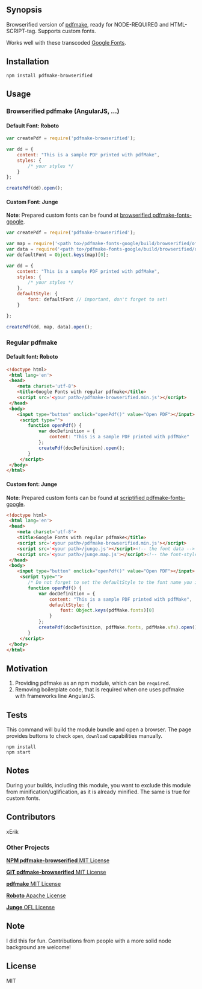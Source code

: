 
## Synopsis

Browserified version of [pdfmake](http://pdfmake.org/), ready for NODE-REQUIRE() and HTML-SCRIPT-tag. Supports custom fonts.

Works well with these transcoded [Google Fonts](https://github.com/xErik/pdfmake-fonts-google/tree/master/build).

## Installation
```console
npm install pdfmake-browserified
```

## Usage

### Browserified pdfmake (AngularJS, ...)

#### Default Font: Roboto

```javascript
var createPdf = require('pdfmake-browserified');

var dd = {
	content: "This is a sample PDF printed with pdfMake",
	styles: {
		/* your styles */
	}
};

createPdf(dd).open();
```

#### Custom Font: Junge

**Note**: Prepared custom fonts can be found at [browserified pdfmake-fonts-google](https://github.com/xErik/pdfmake-fonts-google/tree/master/build/browserified).

```javascript
var createPdf = require('pdfmake-browserified');

var map = require('<path to>/pdfmake-fonts-google/build/browserified/ofl/junge.map.js'); // font style mapping
var data = require('<path to>/pdfmake-fonts-google/build/browserified/ofl/junge.js'); // font data
var defaultFont = Object.keys(map)[0];

var dd = {
	content: "This is a sample PDF printed with pdfMake",
	styles: {
		/* your styles */
	},
	defaultStyle: {
		font: defaultFont // important, don't forget to set!
	}

};

createPdf(dd, map, data).open();
```

### Regular pdfmake

#### Default font: Roboto

```html
<!doctype html>
 <html lang='en'>
 <head>
 	<meta charset='utf-8'>
 	<title>Google Fonts with regular pdfmake</title>
 	<script src='<your path>/pdfmake-browserified.min.js'></script>
 </head>
 <body>
    <input type="button" onclick="openPdf()" value="Open PDF"></input>
     <script type="">
        function openPdf() {
            var docDefinition = {
                content: "This is a sample PDF printed with pdfMake"
            };
            createPdf(docDefinition).open();
        }
     </script>
 </body>
</html>

```


####  Custom font: Junge

**Note**: Prepared custom fonts can be found at [scriptified pdfmake-fonts-google](https://github.com/xErik/pdfmake-fonts-google/tree/master/build/script).

```html
<!doctype html>
 <html lang='en'>
 <head>
 	<meta charset='utf-8'>
 	<title>Google Fonts with regular pdfmake</title>
 	<script src='<your path>/pdfmake-browserified.min.js'></script>
 	<script src='<your path>/junge.js'></script><!-- the font data -->
 	<script src='<your path>/junge.map.js'></script><!-- the font-style mapping -->
 </head>
 <body>
    <input type="button" onclick="openPdf()" value="Open PDF"></input>
     <script type="">
        /* Do not forget to set the defaultStyle to the font name you included above */
        function openPdf() {
            var docDefinition = {
                content: "This is a sample PDF printed with pdfMake",
                defaultStyle: {
            		font: Object.keys(pdfMake.fonts)[0]
            	}
            };
            createPdf(docDefinition, pdfMake.fonts, pdfMake.vfs).open();
        }
     </script>
 </body>
</html>
```

## Motivation

1. Providing pdfmake as an npm module, which can be `require`d.
2. Removing boilerplate code, that is required when one uses pdfmake with frameworks line AngularJS.

## Tests

This command will build the module bundle and open a browser. The page provides buttons to check `open`, `download` capabilities manually.
```
npm install
npm start
```

## Notes

During your builds, including this module, you want to exclude this module from minification/uglification, as it is already minified. The same is true for custom fonts.

## Contributors

xErik

### Other Projects

[**NPM pdfmake-browserified** MIT License](https://www.npmjs.com/package/pdfmake-browserified)

[**GIT pdfmake-browserified** MIT License](https://github.com/xErik/pdfmake-browserified)

[**pdfmake** MIT License](http://pdfmake.org/)

[**Roboto** Apache License](https://www.google.com/fonts/specimen/Roboto)

[**Junge** OFL License](https://www.google.com/fonts/specimen/Junge)

## Note

I did this for fun. Contributions from people with a more solid node background are welcome!

## License

MIT
